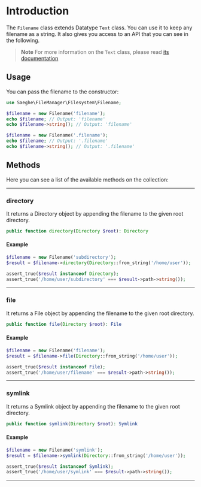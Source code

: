 # Introduction

The `Filename` class extends Datatype `Text` class.
You can use it to keep any filename as a string.
It also gives you access to an API that you can see in the following.

> **Note**
> For more information on the `Text` class, please read [its documentation](https://saeghe.com/packages/datatype/documentations/text-class)

## Usage

You can pass the filename to the constructor:

```php
use Saeghe\FileManager\Filesystem\Filename;

$filename = new Filename('filename');
echo $filename; // Output: 'filename'
echo $filename->string(); // Output: 'filename'

$filename = new Filename('.filename');
echo $filename; // Output: '.filename'
echo $filename->string(); // Output: '.filename'
```

## Methods

Here you can see a list of the available methods on the collection:

---
### directory

It returns a Directory object by appending the filename to the given root directory.

```php
public function directory(Directory $root): Directory
```

#### Example

```php
$filename = new Filename('subdirectory');
$result = $filename->directory(Directory::from_string('/home/user'));

assert_true($result instanceof Directory);
assert_true('/home/user/subdirectory' === $result->path->string());
```
---
### file

It returns a File object by appending the filename to the given root directory.

```php
public function file(Directory $root): File
```

#### Example

```php
$filename = new Filename('filename');
$result = $filename->file(Directory::from_string('/home/user'));

assert_true($result instanceof File);
assert_true('/home/user/filename' === $result->path->string());
```
---
### symlink

It returns a Symlink object by appending the filename to the given root directory.

```php
public function symlink(Directory $root): Symlink
```

#### Example

```php
$filename = new Filename('symlink');
$result = $filename->symlink(Directory::from_string('/home/user'));

assert_true($result instanceof Symlink);
assert_true('/home/user/symlink' === $result->path->string());
```
---
